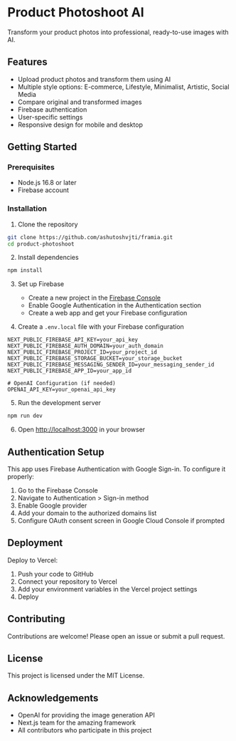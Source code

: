# Product Photoshoot AI

Transform your product photos into professional, ready-to-use images with AI.

## Features

- Upload product photos and transform them using AI
- Multiple style options: E-commerce, Lifestyle, Minimalist, Artistic, Social Media
- Compare original and transformed images
- Firebase authentication
- User-specific settings
- Responsive design for mobile and desktop

## Getting Started

### Prerequisites

- Node.js 16.8 or later
- Firebase account

### Installation

1. Clone the repository
```bash
git clone https://github.com/ashutoshvjti/framia.git
cd product-photoshoot
```

2. Install dependencies
```bash
npm install
```

3. Set up Firebase
   - Create a new project in the [Firebase Console](https://console.firebase.google.com/)
   - Enable Google Authentication in the Authentication section
   - Create a web app and get your Firebase configuration
   
4. Create a `.env.local` file with your Firebase configuration
```
NEXT_PUBLIC_FIREBASE_API_KEY=your_api_key
NEXT_PUBLIC_FIREBASE_AUTH_DOMAIN=your_auth_domain
NEXT_PUBLIC_FIREBASE_PROJECT_ID=your_project_id
NEXT_PUBLIC_FIREBASE_STORAGE_BUCKET=your_storage_bucket
NEXT_PUBLIC_FIREBASE_MESSAGING_SENDER_ID=your_messaging_sender_id
NEXT_PUBLIC_FIREBASE_APP_ID=your_app_id

# OpenAI Configuration (if needed)
OPENAI_API_KEY=your_openai_api_key
```

5. Run the development server
```bash
npm run dev
```

6. Open [http://localhost:3000](http://localhost:3000) in your browser

## Authentication Setup

This app uses Firebase Authentication with Google Sign-in. To configure it properly:

1. Go to the Firebase Console
2. Navigate to Authentication > Sign-in method
3. Enable Google provider
4. Add your domain to the authorized domains list
5. Configure OAuth consent screen in Google Cloud Console if prompted

## Deployment

Deploy to Vercel:

1. Push your code to GitHub
2. Connect your repository to Vercel
3. Add your environment variables in the Vercel project settings
4. Deploy

## Contributing

Contributions are welcome! Please open an issue or submit a pull request.

## License

This project is licensed under the MIT License.

## Acknowledgements

- OpenAI for providing the image generation API
- Next.js team for the amazing framework
- All contributors who participate in this project
